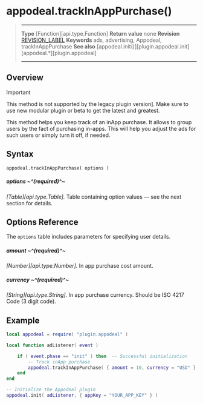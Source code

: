 # appodeal.trackInAppPurchase()

> --------------------- ------------------------------------------------------------------------------------------
> __Type__              [Function][api.type.Function]
> __Return value__      none
> __Revision__          [REVISION_LABEL](REVISION_URL)
> __Keywords__          ads, advertising, Appodeal, trackInAppPurchase
> __See also__          [appodeal.init()][plugin.appodeal.init]
>						[appodeal.*][plugin.appodeal]
> --------------------- ------------------------------------------------------------------------------------------


## Overview

<div class="guide-notebox-imp">
<div class="notebox-title-imp">Important</div>

This method is not supported by the legacy plugin version]. Make sure to use new modular plugin or beta to get the latest and greatest.

</div>

This method helps you keep track of an inApp purchase. It allows to group users by the fact of purchasing in-apps. This will help you adjust the ads for such users or simply turn it off, if needed. 


## Syntax

	appodeal.trackInAppPurchase( options )

##### options ~^(required)^~
_[Table][api.type.Table]._ Table containing option values &mdash; see the next section for details.


## Options Reference

The `options` table includes parameters for specifying user details.

##### amount ~^(required)^~
_[Number][api.type.Number]._ In app purchase cost amount.

##### currency ~^(required)^~
_[String][api.type.String]._ In app purchase currency. Should be ISO 4217 Code (3 digit code).


## Example

``````lua
local appodeal = require( "plugin.appodeal" )

local function adListener( event )

	if ( event.phase == "init" ) then  -- Successful initialization
		-- Track inApp purchase
		appodeal.trackInAppPurchase( { amount = 10, currency = "USD" } )
    end
end

-- Initialize the Appodeal plugin
appodeal.init( adListener, { appKey = "YOUR_APP_KEY" } )
``````
